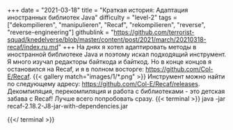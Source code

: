 +++
date = "2021-03-18"
title = "Краткая история: Адаптация иностранных библиотек Java"
difficulty = "level-2"
tags = ["dekompilieren", "manipulieren", "Recaf", "rekompilieren", "reverse", "reverse-engineering"]
githublink = "https://github.com/terrorist-squad/knedelverse/blob/master/content/post/2021/march/20210318-recaf/index.ru.md"
+++
На днях я хотел адаптировать методы в иностранной библиотеке Java и поэтому искал подходящий инструмент. Я много изучал редакторы байткода и байткод. Но в конце концов я остановился на Recaf, и я в полном восторге: https://github.com/Col-E/Recaf.
{{< gallery match="images/1/*.png" >}}
Инструмент можно найти по следующему адресу: https://github.com/Col-E/Recaf/releases. Декомпиляция, перекомпиляция и работа с библиотеками - это детская забава с Recaf! Лучше всего попробовать сразу.
{{< terminal >}}
java -jar recaf-2.18.2-J8-jar-with-dependencies.jar

{{</ terminal >}}

